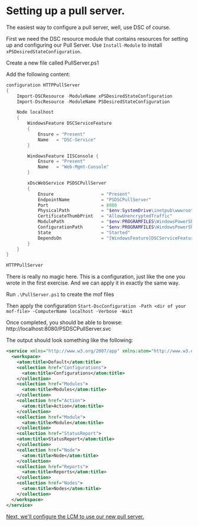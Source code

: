 # Setting up a pull server.

The easiest way to configure a pull server, well, use DSC of course.

First we need the DSC resource module that contains resources for setting up 
and configuring our Pull Server. Use `Install-Module` to install 
`xPSDesiredStateConfiguration`.

Create a new file called PullServer.ps1

Add the following content:
```powershell
configuration HTTPPullServer
{
    Import-DSCResource -ModuleName xPSDesiredStateConfiguration
    Import-DscResource -ModuleName PSDesiredStateConfiguration

    Node localhost
    {
        WindowsFeature DSCServiceFeature
        {
            Ensure = "Present"
            Name   = "DSC-Service"
        }

        WindowsFeature IISConsole {
            Ensure = "Present"
            Name   = "Web-Mgmt-Console"
        }

        xDscWebService PSDSCPullServer
        {
            Ensure                  = "Present"
            EndpointName            = "PSDSCPullServer"
            Port                    = 8080
            PhysicalPath            = "$env:SystemDrive\inetpub\wwwroot\PSDSCPullServer"
            CertificateThumbPrint   = "AllowUnencryptedTraffic"
            ModulePath              = "$env:PROGRAMFILES\WindowsPowerShell\DscService\Modules"
            ConfigurationPath       = "$env:PROGRAMFILES\WindowsPowerShell\DscService\Configuration"
            State                   = "Started"
            DependsOn               = "[WindowsFeature]DSCServiceFeature"
        }
    }
}

HTTPPullServer
```

There is really no magic here. This is a configuration, just like the one you wrote in 
the first exercise. And we can apply it in exactly the same way.

Run `.\PullServer.ps1` to create the mof files

Then apply the configuration
`Start-DscConfiguration -Path <dir of your mof-file> -ComputerName localhost -Verbose -Wait`

Once completed, you should be able to browse: http://localhost:8080/PSDSCPullServer.svc

The output should look something like the following:
```xml
<service xmlns="http://www.w3.org/2007/app" xmlns:atom="http://www.w3.org/2005/Atom" xml:base="http://localhost:8080/PSDSCPullServer.svc/">
  <workspace>
    <atom:title>Default</atom:title>
    <collection href="Configurations">
      <atom:title>Configurations</atom:title>
    </collection>
    <collection href="Modules">
      <atom:title>Modules</atom:title>
    </collection>
    <collection href="Action">
      <atom:title>Action</atom:title>
    </collection>
    <collection href="Module">
      <atom:title>Module</atom:title>
    </collection>
    <collection href="StatusReport">
    <atom:title>StatusReport</atom:title>
    </collection>
    <collection href="Node">
      <atom:title>Node</atom:title>
    </collection>
    <collection href="Reports">
      <atom:title>Reports</atom:title>
    </collection>
    <collection href="Nodes">
      <atom:title>Nodes</atom:title>
    </collection>
  </workspace>
</service>
```

<a href="04.md">Next, we'll configure the LCM to use our new pull server.</a>
